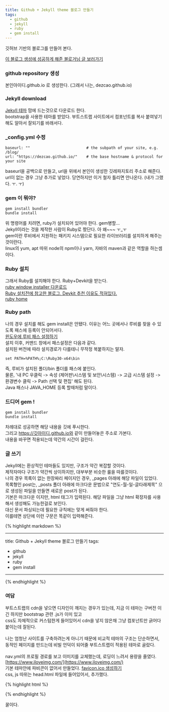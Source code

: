 ```yaml
---
title: Github + Jekyll theme 블로그 만들기
tags:
  - github
  - jekyll
  - ruby
  - gem install
---
```


깃허브 기반의 블로그를 만들어 본다.

<!--more-->

[이 블로그 생성에 성공하게 해준 블로거님 글 보러가기](https://zoomkoding.github.io/gitblog/2019/08/15/git-blog-1.html)

### github repository 생성
본인아이디.github.io 로 생성한다. (그래서 나는, dezcao.github.io)

### Jekyll download
[Jekyll 테마](http://jekyllthemes.org/)
맘에 드는것으로 다운로드 한다.  
bootstrap을 사용한 테마를 받았다. 부트스트랩 사이트에서 컴포넌트를 복사 붙여넣기 해도 알아서 잘되기를 바래서다.

### _config.yml 수정
```
baseurl: ""                         # the subpath of your site, e.g. /blog/
url: "https://dezcao.github.io/"    # the base hostname & protocol for your site
```
baseurl을 공백으로 만들고, url을 위에서 본인이 생성한 깃레파지토리 주소로 해준다.  
url이 없는 경우 그냥 추가로 넣었다. 당연하지만 이거 철자 틀리면 안나온다. (내가 그랬다. ㅜ. ㅜ)

### gem 이 뭐야?
```
gem install bundler
bundle install
```
위 명령어를 치려면, ruby가 설치되어 있어야 한다. gem병할...  
Jekyll이라는 것을 제작한 사람이 Ruby로 짰단다. 아 왜~~~ ㅜ_ㅜ  
gem이란 루비에서 지원하는 패키지 시스템으로 필요한 라이브러리를 설치하게 해주는 것이란다.  
linux의 yum, apt 따위 node의 npm이나 yarn, 자바의 maven과 같은 역할을 하는셈이다.

### Ruby 설치
그래서 Ruby를 설치해야 한다. Ruby+Devkit을 받는다.  
[ruby window installer 다운로드](https://rubyinstaller.org/downloads/)  
[Ruby 설치전에 참고한 블로그, Devkit 추천 이유도 적혀있다.](https://park-jongseok.github.io/languages/ruby/2019/10/03/installing-ruby.html)  
[ruby home](https://www.ruby-lang.org/ko/downloads/)

### Ruby path
나의 경우 설치를 해도 gem install은 안됐다. 이유는 어느 곳에서나 루비를 찾을 수 있도록 패스에 등록이 안되어서다.  
[윈도우에 루비 패스 설정하기](https://stackoverflow.com/questions/26947427/how-do-i-add-ruby-to-the-path-variable-on-windows)  
설치 이후, 커맨드 창에서 패스설정은 다음과 같다.  
설치된 버전에 따라 설치경로가 다를테니 무작정 복붙하지는 말자.
```
set PATH=%PATH%;C:\Ruby30-x64\bin
```
즉, 루비가 설치된 폴더/bin 폴더를 패스에 붙인다.  
물론, '내 PC 우클릭 -> 속성 (제어판\시스템 및 보안\시스템) -> 고급 시스템 설정 -> 환경변수 클릭 -> Path 선택 및 편집' 해도 된다.  
Java 패스나 JAVA_HOME 등록 할때처럼 말이다.

### 드디어 gem !
```
gem install bundler
bundle install
```
차례대로 성공하면 해당 내용을 깃에 푸시한다.  
그리고 https://깃아이디.github.io와 같이 만들어놓은 주소로 가본다.  
내용을 바꾸면 적용되는데 약간의 시간이 걸린다.

### 글 쓰기
Jekyll에는 환상적인 테마들도 있지만, 구조가 약간 복잡할 것이다.  
제작자마다 구조가 약간씩 상이하지만, 대부부분 비슷한 룰을 따를것이다.  
나의 경우 목록이 없는 한장짜리 페이지인 경우, _pages 아래에 해당 파일이 있었다.  
목록형인 post는, _posts 폴더 아래에 마크다운 문법으로 "연도-월-일-글타래제목" 으로 생성된 파일을 만들면 새로운 post가 된다.  
기본은 마크다운 이지만, html 태그가 입력된다. 해당 파일을 그냥 html 확장자를 사용해서 생성해도 가능한걸로 보인다.  
대신 문서 파싱되는데 필요한 규칙에는 맞게 써줘야 한다.  
이를테면 상단에 이런 구문은 똑같이 입력해준다.

{% highlight markdown %}

---
title: Github + Jekyll theme 블로그 만들기
tags:
  - github
  - jekyll
  - ruby
  - gem install
---

{% endhighlight %}

### 여담
부트스트랩의 cdn을 넣으면 디자인이 깨지는 경우가 있는데, 지금 이 테마는 구버전 이긴 하지만 bootstrap 관련 .js가 이미 있고  
css도 자체적으로 커스텀한게 들어있어서 cdn을 넣지 않은채 그냥 컴포넌트만 긁어다 붙이는데 잘된다.  
<br>
나는 엄청난 사이트를 구축하려는게 아니기 때문에 비교적 테마의 구조는 단순하면서,  
동적인 페이지를 만드는데 비빌 언덕이 되어줄 부트스트랩이 적용된 테마로 골랐다.  
<br>
nav.yml의 프로필 경로를 보고 이미지를 교체했는데, 로딩이 느려서 용량을 줄였다. [https://www.iloveimg.com/](https://www.iloveimg.com/)  
기본 테마안에 파비콘이 없어서 만들었다. [favicon.ico 생성하기](https://favicon.io/)  
css, js 따위는 head.html 파일에 들어있어서, 추가했다.

{% highlight html %}

<link rel="shortcut icon" type="image/x-icon" href="{{site.baseurl}}/theme/img/favicon.ico">
<link rel="icon" type="image/x-icon" href="{{site.baseurl}}/theme/img/favicon.ico">

{% endhighlight %}

꿀이다.
